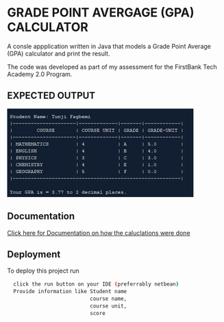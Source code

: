 
# GRADE POINT AVERGAGE (GPA) CALCULATOR

A consle appplication written in Java that models a Grade Point Average (GPA) calculator and print the result.

The code was developed as part of my assessment for the FirstBank Tech Academy 2.0 Program.


## EXPECTED OUTPUT

![](GPACalculator/Images/expected_output.jpg)


## Documentation

[Click here for Documentation on how the caluclations were done](https://linktodocumentation)


## Deployment

To deploy this project run

```bash
  click the run button on your IDE (preferrably netbean)
  Provide information like Student name
                           course name,
                           course unit,
                           score
```
